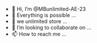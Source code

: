 - 👋 Hi, I’m @MBunlimited-AE-23
- 👀 Everything is possible ...
- 🌱 we unlimited store ...
- 💞️ I’m looking to collaborate on ...
- 📫 How to reach me ...

<!---
MBunlimited-AE-23/MBunlimited-AE-23 is a ✨ special ✨ repository because its `README.md` (this file) appears on your GitHub profile.
You can click the Preview link to take a look at your changes.
--->
